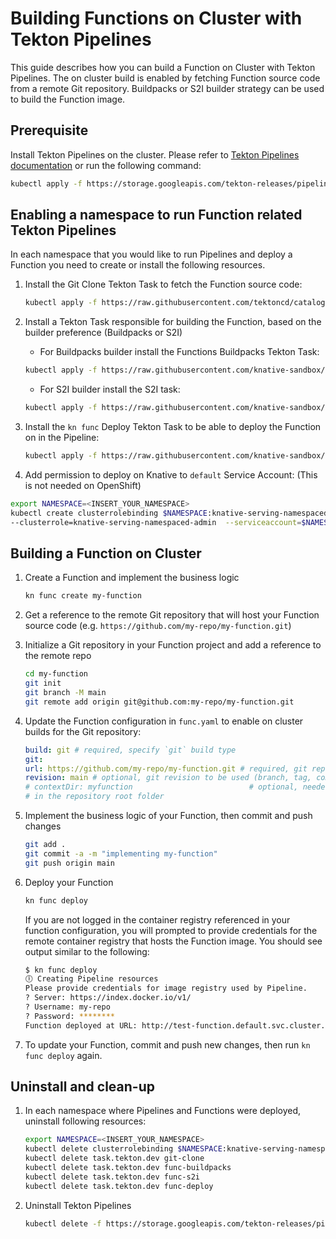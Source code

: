 # Building Functions on Cluster with Tekton Pipelines

This guide describes how you can build a Function on Cluster with
Tekton Pipelines. The on cluster build is enabled by fetching Function
source code from a remote Git repository. Buildpacks or S2I builder strategy
can be used to build the Function image.

## Prerequisite

Install Tekton Pipelines on the cluster. Please refer to
[Tekton Pipelines documentation](https://github.com/tektoncd/pipeline/blob/main/docs/install.md)
or run the following command:

```bash
kubectl apply -f https://storage.googleapis.com/tekton-releases/pipeline/latest/release.yaml
```

## Enabling a namespace to run Function related Tekton Pipelines

In each namespace that you would like to run Pipelines and deploy a Function you
need to create or install the following resources.

1. Install the Git Clone Tekton Task to fetch the Function source code:

   ```bash
   kubectl apply -f https://raw.githubusercontent.com/tektoncd/catalog/master/task/git-clone/0.4/git-clone.yaml
   ```

2. Install a Tekton Task responsible for building the Function, based on the
   builder preference (Buildpacks or S2I)

   - For Buildpacks builder install the Functions Buildpacks Tekton Task:

   ```bash
   kubectl apply -f https://raw.githubusercontent.com/knative-sandbox/kn-plugin-func/main/pipelines/resources/tekton/task/func-buildpacks/0.1/func-buildpacks.yaml
   ```

   - For S2I builder install the S2I task:

   ```bash
   kubectl apply -f https://raw.githubusercontent.com/knative-sandbox/kn-plugin-func/main/pipelines/resources/tekton/task/func-s2i/0.1/func-s2i.yaml
   ```

3. Install the `kn func` Deploy Tekton Task to be able to deploy the Function on
   in the Pipeline:

   ```bash
   kubectl apply -f https://raw.githubusercontent.com/knative-sandbox/kn-plugin-func/main/pipelines/resources/tekton/task/func-deploy/0.1/func-deploy.yaml
   ```

4. Add permission to deploy on Knative to `default` Service Account:
   (This is not needed on OpenShift)

```bash
export NAMESPACE=<INSERT_YOUR_NAMESPACE>
kubectl create clusterrolebinding $NAMESPACE:knative-serving-namespaced-admin \
--clusterrole=knative-serving-namespaced-admin  --serviceaccount=$NAMESPACE:default
```

## Building a Function on Cluster

1. Create a Function and implement the business logic

   ```bash
   kn func create my-function
   ```

2. Get a reference to the remote Git repository that will host your Function
   source code (e.g. `https://github.com/my-repo/my-function.git`)
3. Initialize a Git repository in your Function project and add a reference
   to the remote repo

   ```bash
   cd my-function
   git init
   git branch -M main
   git remote add origin git@github.com:my-repo/my-function.git
   ```

4. Update the Function configuration in `func.yaml` to enable on cluster builds
   for the Git repository:

   ```yaml
   build: git # required, specify `git` build type
   git:
   url: https://github.com/my-repo/my-function.git # required, git repository with the function source code
   revision: main # optional, git revision to be used (branch, tag, commit)
   # contextDir: myfunction                          # optional, needed only if the function is not located
   # in the repository root folder
   ```

5. Implement the business logic of your Function, then commit and push changes

   ```bash
   git add .
   git commit -a -m "implementing my-function"
   git push origin main
   ```

6. Deploy your Function

   ```bash
   kn func deploy
   ```

   If you are not logged in the container registry referenced in your function configuration,
   you will prompted to provide credentials for the remote container registry that
   hosts the Function image. You should see output similar to the following:

   ```bash
   $ kn func deploy
   🕕 Creating Pipeline resources
   Please provide credentials for image registry used by Pipeline.
   ? Server: https://index.docker.io/v1/
   ? Username: my-repo
   ? Password: ********
   Function deployed at URL: http://test-function.default.svc.cluster.local
   ```

7. To update your Function, commit and push new changes, then run
   `kn func deploy` again.

## Uninstall and clean-up

1. In each namespace where Pipelines and Functions were deployed,
   uninstall following resources:

   ```bash
   export NAMESPACE=<INSERT_YOUR_NAMESPACE>
   kubectl delete clusterrolebinding $NAMESPACE:knative-serving-namespaced-admin
   kubectl delete task.tekton.dev git-clone
   kubectl delete task.tekton.dev func-buildpacks
   kubectl delete task.tekton.dev func-s2i
   kubectl delete task.tekton.dev func-deploy
   ```

2. Uninstall Tekton Pipelines

   ```bash
   kubectl delete -f https://storage.googleapis.com/tekton-releases/pipeline/latest/release.yaml
   ```
